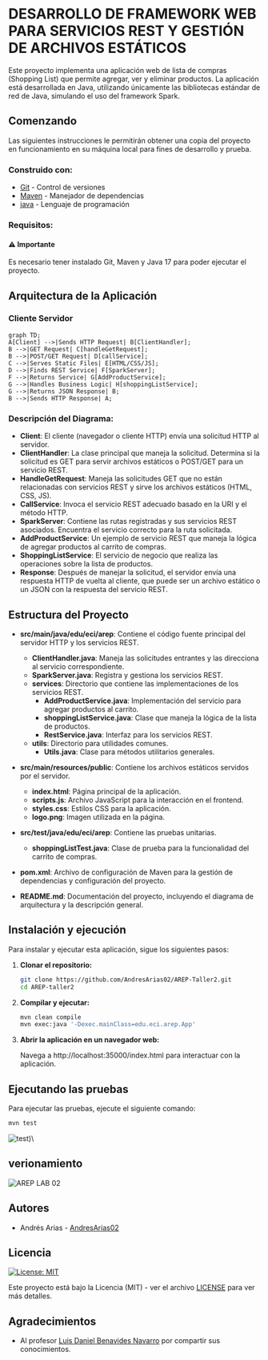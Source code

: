 # DESARROLLO DE FRAMEWORK WEB PARA SERVICIOS REST Y GESTIÓN DE ARCHIVOS ESTÁTICOS

Este proyecto implementa una aplicación web de lista de compras (Shopping List) que permite agregar, ver y eliminar productos. La aplicación está desarrollada en Java, utilizando únicamente las bibliotecas estándar de red de Java, simulando el uso del framework Spark.

## Comenzando

Las siguientes instrucciones le permitirán obtener una copia del proyecto en funcionamiento en su máquina local para fines de desarrollo y prueba.

### Construido con:
    
* [Git](https://git-scm.com) - Control de versiones
* [Maven](https://maven.apache.org) -  Manejador de dependencias
* [java](https://www.oracle.com/java/technologies/downloads/#java21) - Lenguaje de programación

### Requisitos:

#### ⚠️ Importante

Es necesario tener instalado Git, Maven y Java 17 para poder ejecutar el proyecto.

## Arquitectura de la Aplicación
### Cliente Servidor

```mermaid
graph TD;
A[Client] -->|Sends HTTP Request| B[ClientHandler];
B -->|GET Request| C[handleGetRequest];
B -->|POST/GET Request| D[callService];
C -->|Serves Static Files| E[HTML/CSS/JS];
D -->|Finds REST Service| F[SparkServer];
F -->|Returns Service| G[AddProductService];
G -->|Handles Business Logic| H[shoppingListService];
G -->|Returns JSON Response| B;
B -->|Sends HTTP Response| A;
```
### Descripción del Diagrama:

- **Client**: El cliente (navegador o cliente HTTP) envía una solicitud HTTP al servidor.
- **ClientHandler**: La clase principal que maneja la solicitud. Determina si la solicitud es GET para servir archivos estáticos o POST/GET para un servicio REST.
- **HandleGetRequest**: Maneja las solicitudes GET que no están relacionadas con servicios REST y sirve los archivos estáticos (HTML, CSS, JS).
- **CallService**: Invoca el servicio REST adecuado basado en la URI y el método HTTP.
- **SparkServer**: Contiene las rutas registradas y sus servicios REST asociados. Encuentra el servicio correcto para la ruta solicitada.
- **AddProductService**: Un ejemplo de servicio REST que maneja la lógica de agregar productos al carrito de compras.
- **ShoppingListService**: El servicio de negocio que realiza las operaciones sobre la lista de productos.
- **Response**: Después de manejar la solicitud, el servidor envía una respuesta HTTP de vuelta al cliente, que puede ser un archivo estático o un JSON con la respuesta del servicio REST.

## Estructura del Proyecto

- **src/main/java/edu/eci/arep**: Contiene el código fuente principal del servidor HTTP y los servicios REST.
    - **ClientHandler.java**: Maneja las solicitudes entrantes y las direcciona al servicio correspondiente.
    - **SparkServer.java**: Registra y gestiona los servicios REST.
    - **services**: Directorio que contiene las implementaciones de los servicios REST.
        - **AddProductService.java**: Implementación del servicio para agregar productos al carrito.
        - **shoppingListService.java**: Clase que maneja la lógica de la lista de productos.
        - **RestService.java**: Interfaz para los servicios REST.
    - **utils**: Directorio para utilidades comunes.
        - **Utils.java**: Clase para métodos utilitarios generales.

- **src/main/resources/public**: Contiene los archivos estáticos servidos por el servidor.
    - **index.html**: Página principal de la aplicación.
    - **scripts.js**: Archivo JavaScript para la interacción en el frontend.
    - **styles.css**: Estilos CSS para la aplicación.
    - **logo.png**: Imagen utilizada en la página.

- **src/test/java/edu/eci/arep**: Contiene las pruebas unitarias.
    - **shoppingListTest.java**: Clase de prueba para la funcionalidad del carrito de compras.

- **pom.xml**: Archivo de configuración de Maven para la gestión de dependencias y configuración del proyecto.

- **README.md**: Documentación del proyecto, incluyendo el diagrama de arquitectura y la descripción general.

## Instalación y ejecución 

Para instalar y ejecutar esta aplicación, sigue los siguientes pasos:

1. **Clonar el repositorio:**

   ```bash
   git clone https://github.com/AndresArias02/AREP-Taller2.git
   cd AREP-taller2
   ```

2. **Compilar y ejecutar:**

    ```bash
   mvn clean compile
   mvn exec:java '-Dexec.mainClass=edu.eci.arep.App'
   ```

3. **Abrir la aplicación en un navegador web:**

   Navega a http://localhost:35000/index.html para interactuar con la aplicación.

## Ejecutando las pruebas 

Para ejecutar las pruebas, ejecute el siguiente comando:


```bash
mvn test
```
![test](https://github.com/user-attachments/assets/931e058a-7642-43a7-9846-aa7c05eaed5c))\


## verionamiento 

![AREP LAB 02](https://img.shields.io/badge/AREP_LAB_02-v1.0.0-blue)

## Autores

- Andrés Arias - [AndresArias02](https://github.com/AndresArias02)

## Licencia

[![License: MIT](https://img.shields.io/badge/License-MIT-yellow.svg)](https://opensource.org/licenses/MIT)

Este proyecto está bajo la Licencia (MIT) - ver el archivo [LICENSE](LICENSE.md) para ver más detalles.

## Agradecimientos 

- Al profesor [Luis Daniel Benavides Navarro](https://ldbn.is.escuelaing.edu.co) por compartir sus conocimientos.
    
